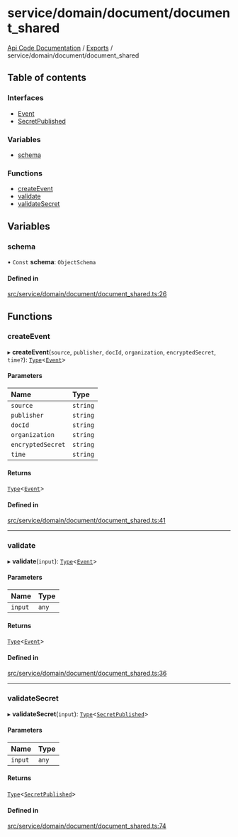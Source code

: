 # service/domain/document/document\_shared
 
[Api Code Documentation](../README.md) / [Exports](../modules.md) / service/domain/document/document\_shared

## Table of contents

### Interfaces

- [Event](../interfaces/service_domain_document_document_shared.Event.md)
- [SecretPublished](../interfaces/service_domain_document_document_shared.SecretPublished.md)

### Variables

- [schema](service_domain_document_document_shared.md#schema)

### Functions

- [createEvent](service_domain_document_document_shared.md#createevent)
- [validate](service_domain_document_document_shared.md#validate)
- [validateSecret](service_domain_document_document_shared.md#validatesecret)

## Variables

### schema

• `Const` **schema**: `ObjectSchema`

#### Defined in

[src/service/domain/document/document_shared.ts:26](https://github.com/openkfw/TruBudget/blob/f6ee764/api/src/service/domain/document/document_shared.ts#L26)

## Functions

### createEvent

▸ **createEvent**(`source`, `publisher`, `docId`, `organization`, `encryptedSecret`, `time?`): [`Type`](result.md#type)<[`Event`](../interfaces/service_domain_document_document_shared.Event.md)\>

#### Parameters

| Name | Type |
| :------ | :------ |
| `source` | `string` |
| `publisher` | `string` |
| `docId` | `string` |
| `organization` | `string` |
| `encryptedSecret` | `string` |
| `time` | `string` |

#### Returns

[`Type`](result.md#type)<[`Event`](../interfaces/service_domain_document_document_shared.Event.md)\>

#### Defined in

[src/service/domain/document/document_shared.ts:41](https://github.com/openkfw/TruBudget/blob/f6ee764/api/src/service/domain/document/document_shared.ts#L41)

___

### validate

▸ **validate**(`input`): [`Type`](result.md#type)<[`Event`](../interfaces/service_domain_document_document_shared.Event.md)\>

#### Parameters

| Name | Type |
| :------ | :------ |
| `input` | `any` |

#### Returns

[`Type`](result.md#type)<[`Event`](../interfaces/service_domain_document_document_shared.Event.md)\>

#### Defined in

[src/service/domain/document/document_shared.ts:36](https://github.com/openkfw/TruBudget/blob/f6ee764/api/src/service/domain/document/document_shared.ts#L36)

___

### validateSecret

▸ **validateSecret**(`input`): [`Type`](result.md#type)<[`SecretPublished`](../interfaces/service_domain_document_document_shared.SecretPublished.md)\>

#### Parameters

| Name | Type |
| :------ | :------ |
| `input` | `any` |

#### Returns

[`Type`](result.md#type)<[`SecretPublished`](../interfaces/service_domain_document_document_shared.SecretPublished.md)\>

#### Defined in

[src/service/domain/document/document_shared.ts:74](https://github.com/openkfw/TruBudget/blob/f6ee764/api/src/service/domain/document/document_shared.ts#L74)
